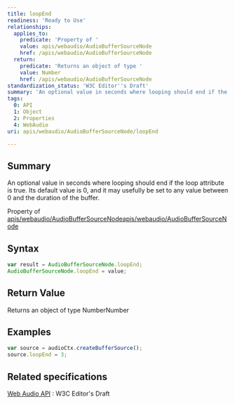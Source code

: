 ```yaml
---
title: loopEnd
readiness: 'Ready to Use'
relationships:
  applies_to:
    predicate: 'Property of '
    value: apis/webaudio/AudioBufferSourceNode
    href: /apis/webaudio/AudioBufferSourceNode
  return:
    predicate: 'Returns an object of type '
    value: Number
    href: /apis/webaudio/AudioBufferSourceNode
standardization_status: 'W3C Editor''s Draft'
summary: 'An optional value in seconds where looping should end if the loop attribute is true. Its default value is 0, and it may usefully be set to any value between 0 and the duration of the buffer.'
tags:
  0: API
  1: Object
  2: Properties
  4: WebAudio
uri: apis/webaudio/AudioBufferSourceNode/loopEnd

---
```

## <span>Summary</span>

An optional value in seconds where looping should end if the loop attribute is true. Its default value is 0, and it may usefully be set to any value between 0 and the duration of the buffer.

Property of [apis/webaudio/AudioBufferSourceNode](/apis/webaudio/AudioBufferSourceNode)[apis/webaudio/AudioBufferSourceNode](/apis/webaudio/AudioBufferSourceNode)

## <span>Syntax</span>

``` js
var result = AudioBufferSourceNode.loopEnd;
AudioBufferSourceNode.loopEnd = value;
```

## <span>Return Value</span>

Returns an object of type NumberNumber

## <span>Examples</span>

``` js
var source = audioCtx.createBufferSource();
source.loopEnd = 3;
```

## <span>Related specifications</span>

[Web Audio API](http://webaudio.github.io/web-audio-api/)
:   W3C Editor's Draft
